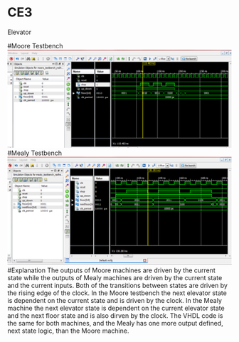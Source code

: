 CE3
==========
Elevator

#Moore Testbench
![Alt Text](https://github.com/RyanRedhead/CE3_1/blob/master/Mooretestbenchpicture.PNG?raw=true)
#Mealy Testbench
![Alt Text](https://github.com/RyanRedhead/CE3_1/blob/master/Mealytestbenchpicture.PNG?raw=true)
#Explanation
The outputs of Moore machines are driven by the current state while the outputs of Mealy machines are driven by the current state and the current inputs. Both of the transitions between states are driven by the rising edge of the clock. In the Moore testbench the next elevator state is dependent on the current state and is driven by the clock. In the Mealy machine the next elevator state is dependent on the current elevator state and the next floor state and is also dirven by the clock. The VHDL code is the same for both machines, and the Mealy has one more output defined, next state logic, than the Moore machine.
